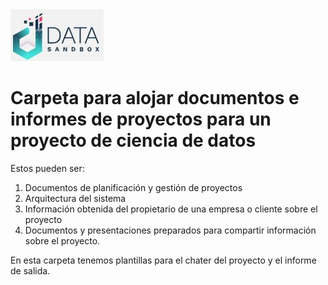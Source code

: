 <img src="/App/logdat.JPG" alt="My cool logo"/>


# Carpeta para alojar documentos e informes de proyectos para un proyecto de ciencia de datos

Estos pueden ser:

1. Documentos de planificación y gestión de proyectos
2. Arquitectura del sistema
3. Información obtenida del propietario de una empresa o cliente sobre el proyecto
4. Documentos y presentaciones preparados para compartir información sobre el proyecto.

En esta carpeta tenemos plantillas para el chater del proyecto y el informe de salida.

